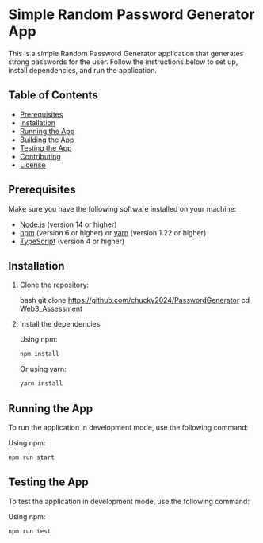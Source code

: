 # Simple Random Password Generator App

This is a simple Random Password Generator application that generates strong passwords for the user. Follow the instructions below to set up, install dependencies, and run the application.

## Table of Contents

- [Prerequisites](#prerequisites)
- [Installation](#installation)
- [Running the App](#running-the-app)
- [Building the App](#building-the-app)
- [Testing the App](#testing-the-app)
- [Contributing](#contributing)
- [License](#license)

## Prerequisites

Make sure you have the following software installed on your machine:

- [Node.js](https://nodejs.org/) (version 14 or higher)
- [npm](https://www.npmjs.com/) (version 6 or higher) or [yarn](https://yarnpkg.com/) (version 1.22 or higher)
- [TypeScript](https://www.typescriptlang.org/) (version 4 or higher)

## Installation

1. Clone the repository:

    bash
    git clone https://github.com/chucky2024/PasswordGenerator
    cd Web3_Assessment
    

2. Install the dependencies:

    Using npm:

    ```bash
    npm install
    ```

     Or using yarn:

    ```bash
    yarn install
    ```
    

## Running the App

To run the application in development mode, use the following command:

Using npm:

```bash
npm run start
```

## Testing the App

To test the application in development mode, use the following command:

Using npm:

```bash
npm run test
```